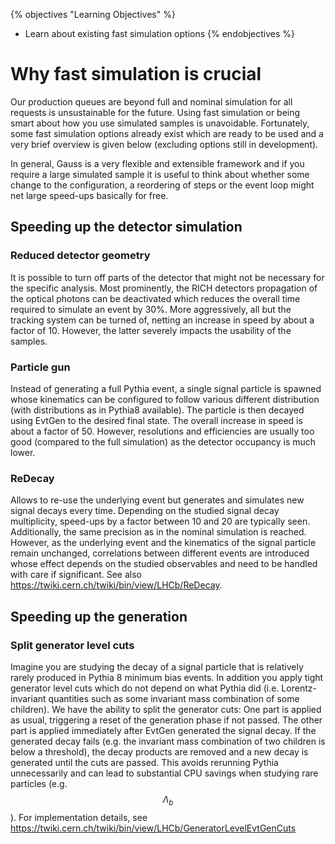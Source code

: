 {% objectives "Learning Objectives" %}
* Learn about existing fast simulation options
{% endobjectives %} 

# Why fast simulation is crucial

Our production queues are beyond full and nominal simulation for all requests is unsustainable for the future.
Using fast simulation or being smart about how you use simulated samples is unavoidable. Fortunately,
some fast simulation options already exist which are ready to be used and a very brief overview is given
below (excluding options still in development).

In general, Gauss is a very flexible and extensible framework and if you require a large simulated sample it is useful
to think about whether some change to the configuration, a reordering of steps or the event loop might net large
speed-ups basically for free.

## Speeding up the detector simulation

### Reduced detector geometry
It is possible to turn off parts of the detector that might not be necessary for the specific analysis.
Most prominently, the RICH detectors propagation of the optical photons can be deactivated which reduces
the overall time required to simulate an event by 30%. More aggressively, all but the tracking system can be turned of, netting an
increase in speed by about a factor of 10. However, the latter severely impacts the usability of the samples.

### Particle gun
Instead of generating a full Pythia event, a single signal particle is spawned whose kinematics can be configured
to follow various different distribution (with distributions as in Pythia8 available). The particle is then decayed
using EvtGen to the desired final state. The overall increase in speed is about a factor of 50. However, resolutions and efficiencies
are usually too good (compared to the full simulation) as the detector occupancy is much lower.

### ReDecay
Allows to re-use the underlying event but generates and simulates new signal decays every time. Depending on the studied signal decay multiplicity,
speed-ups by a factor between 10 and 20 are typically seen. Additionally, the same precision as in the nominal simulation is reached.
However, as the underlying event and the kinematics of the signal particle remain unchanged, correlations between different events are introduced whose
effect depends on the studied observables and need to be handled with care if significant.
See also https://twiki.cern.ch/twiki/bin/view/LHCb/ReDecay.

## Speeding up the generation

### Split generator level cuts
Imagine you are studying the decay of a signal particle that is relatively rarely produced in Pythia 8 minimum bias events. In addition you apply tight generator level
cuts which do not depend on what Pythia did (i.e. Lorentz-invariant quantities such as some invariant mass combination of some children). We have the ability
to split the generator cuts: One part is applied as usual, triggering a reset of the generation phase if not passed. The other part is applied immediately after
EvtGen generated the signal decay. If the generated decay fails (e.g. the invariant mass combination of two children is below a threshold), the decay products are
removed and a new decay is generated until the cuts are passed. This avoids rerunning Pythia unnecessarily and can lead to substantial CPU savings when studying rare
particles (e.g. $$\Lambda_b$$).
For implementation details, see https://twiki.cern.ch/twiki/bin/view/LHCb/GeneratorLevelEvtGenCuts

